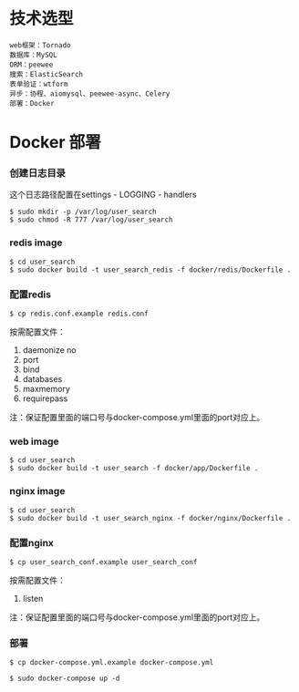 # 技术选型
```
web框架：Tornado
数据库：MySQL
ORM：peewee
搜索：ElasticSearch
表单验证：wtform
异步：协程、aiomysql、peewee-async、Celery
部署：Docker
```

# Docker 部署

### 创建日志目录
这个日志路径配置在settings - LOGGING - handlers
```
$ sudo mkdir -p /var/log/user_search
$ sudo chmod -R 777 /var/log/user_search
```

### redis image
```
$ cd user_search
$ sudo docker build -t user_search_redis -f docker/redis/Dockerfile .
```

### 配置redis
```
$ cp redis.conf.example redis.conf
```
按需配置文件：
1. daemonize no
2. port
3. bind
4. databases
5. maxmemory
6. requirepass

注：保证配置里面的端口号与docker-compose.yml里面的port对应上。

### web image
```
$ cd user_search
$ sudo docker build -t user_search -f docker/app/Dockerfile .
```

### nginx image
```
$ cd user_search
$ sudo docker build -t user_search_nginx -f docker/nginx/Dockerfile .
```

### 配置nginx
```
$ cp user_search_conf.example user_search_conf
```
按需配置文件：
1. listen

注：保证配置里面的端口号与docker-compose.yml里面的port对应上。

### 部署
```
$ cp docker-compose.yml.example docker-compose.yml

$ sudo docker-compose up -d
```
